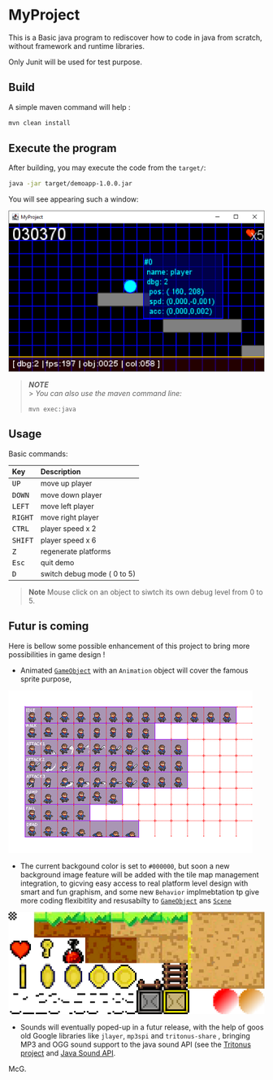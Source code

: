 # MyProject

This is a Basic java program to rediscover how to code in java from scratch, without framework and runtime libraries.

Only Junit will be used for test purpose.

## Build

A simple maven command will help :

```bash
mvn clean install
```

## Execute the program

After building, you may execute the code from the `target/`:

```bash
java -jar target/demoapp-1.0.0.jar
```

You will see appearing such a window:

![A screenshot of the demo](src/docs/images/014-add-dynamic-debug-mode.png "A simple screenshot of the demo")

> _**NOTE**_<br/> > _You can also use the maven command line:_
>
> ```shell
> mvn exec:java
> ```

## Usage

Basic commands:

| Key              | Description                 |
| :--------------- | :-------------------------- |
| <kbd>UP</kbd>    | move up player              |
| <kbd>DOWN</kbd>  | move down player            |
| <kbd>LEFT</kbd>  | move left player            |
| <kbd>RIGHT</kbd> | move right player           |
| <kbd>CTRL</kbd>  | player speed x 2            |
| <kbd>SHIFT</kbd> | player speed x 6            |
| <kbd>Z</kbd>     | regenerate platforms        |
| <kbd>Esc</kbd>   | quit demo                   |
| <kbd>D</kbd>     | switch debug mode ( 0 to 5) |

> __Note__ 
> Mouse click on an object to siwtch its own debug level from 0 to 5.

## Futur is coming

Here is bellow some possible enhancement of this project to bring more possibilities in game design ! 

- Animated [`GameObject`](./src/main/java/com/demoapp/core/entity/GameObject.java) with an `Animation` object will cover the famous sprite purpose,  

![The Animated Sprite are coming](src/docs/images/illustration-sprites.png "Sprites are based on some animation sequences")

- The current backgound color is set to `#000000`, but soon a new background image feature will be added with the tile map management integration, to gicving easy access to real platform level design with smart and fun graphism, and some new `Behavior` implmebtation tp give more coding flexibitlity and resusabilty to [`GameObject`](./src/main/java/com/demoapp/core/entity/GameObject.java) ans [`Scene`](./src/main/java/com/demoapp/core/servcies/scene/Scene.java)

![Some tiles and objects to build levels](src/docs/images/illustration-tiles.png "Some tiles and objects to build levels with sthe so oldish standard 16x16 pixels")

- Sounds will eventually poped-up in a futur release, with the help of goos old Google libraries like `jlayer`, `mp3spi` and `tritonus-share` , bringing MP3 and OGG sound support to the java sound API (see the [Tritonus project](http://www.tritonus.org/) and [Java Sound API](https://www.oracle.com/java/technologies/tiger.html).

McG.

